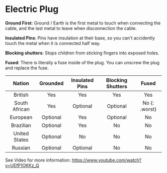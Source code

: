 # Electric Plug

**Ground First**: Ground / Earth is the first metal to touch when connecting the cable, and the last metal to leave when disconnection the cable.

**Insulated Pins**: Pins have insulation at their base, so you can't accidently touch the metal when it is connected half way.

**Blocking shutters**: Stops children from sticking fingers into exposed holes.

**Fused**: There is literally a fuse inside of the plug. You can unscrew the plug and replace the fuse.

 Nation | Grounded | Insulated Pins | Blocking Shutters | Fused
:---:|:---:|:---:|:---:|:---:
British | Yes | Yes | Yes | Yes
South African | Yes | Optional | Optional | No {: .worst}
European | Optional | Yes | Optional | No
Brazilian | Optional | Yes | No | No
United States | Optional | No | No | No
Russian | Optional | Optional | No | No

See Video for more information: https://www.youtube.com/watch?v=UEfP1OKKz_Q
